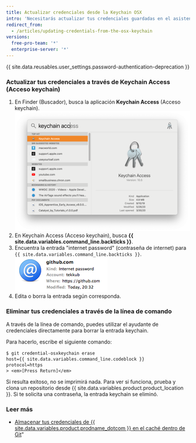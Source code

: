 ```yaml
---
title: Actualizar credenciales desde la Keychain OSX
intro: 'Necesitarás actualizar tus credenciales guardadas en el asistente `git-credential-osxkeychain` si cambias tu nombre de usuario, contraseña o token de acceso personal en {{ site.data.variables.product.product_name }}.'
redirect_from:
  - /articles/updating-credentials-from-the-osx-keychain
versions:
  free-pro-team: '*'
  enterprise-server: '*'
---
```


{{ site.data.reusables.user_settings.password-authentication-deprecation }}

### Actualizar tus credenciales a través de Keychain Access (Acceso keychain)

1. En Finder (Buscador), busca la aplicación **Keychain Access** (Acceso keychain). ![Barra Spotlight Search (Búsqueda de Spotlight)](/assets/images/help/setup/keychain-access.png)
2. En Keychain Access (Acceso keychain), busca **{{ site.data.variables.command_line.backticks }}**.
3. Encuentra la entrada "internet password" (contraseña de internet) para `{{ site.data.variables.command_line.backticks }}`. ![Entrada de contraseña de GitHub en Keychain](/assets/images/help/setup/keychain-entry.png)
4. Edita o borra la entrada según corresponda.

### Eliminar tus credenciales a través de la línea de comando

A través de la línea de comando, puedes utilizar el ayudante de credenciales directamente para borrar la entrada keychain.

Para hacerlo, escribe el siguiente comando:

```shell
$ git credential-osxkeychain erase
host={{ site.data.variables.command_line.codeblock }}
protocol=https
> <em>[Press Return]</em>
```

Si resulta exitoso, no se imprimirá nada. Para ver si funciona, prueba y clona un repositorio desde {{ site.data.variables.product.product_location }}. Si te solicita una contraseña, la entrada keychain se eliminó.

### Leer más

- [Almacenar tus credenciales de {{ site.data.variables.product.prodname_dotcom }} en el caché dentro de Git](/github/using-git/caching-your-github-credentials-in-git/)"
